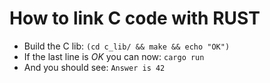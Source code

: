 # How to link C code with RUST

- Build the C lib: `(cd c_lib/ && make && echo "OK")`
- If the last line is *OK* you can now: `cargo run`
- And you should see: `Answer is 42`
